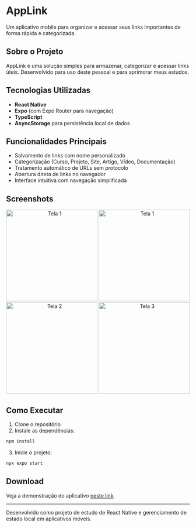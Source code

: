 # AppLink

Um aplicativo mobile para organizar e acessar seus links importantes de forma rápida e categorizada.

## Sobre o Projeto

AppLink é uma solução simples para armazenar, categorizar e acessar links úteis. Desenvolvido para uso deste pessoal e para aprimorar meus estudos.

## Tecnologias Utilizadas

- **React Native**
- **Expo** (com Expo Router para navegação)
- **TypeScript**
- **AsyncStorage** para persistência local de dados

## Funcionalidades Principais

- Salvamento de links com nome personalizado
- Categorização (Curso, Projeto, Site, Artigo, Vídeo, Documentação)
- Tratamento automático de URLs sem protocolo
- Abertura direta de links no navegador
- Interface intuitiva com navegação simplificada

## Screenshots
<div align="center">
  <img src="https://github.com/user-attachments/assets/41159e89-fd64-4e81-9536-5025249a4f17" width="250" alt="Tela 1" />
  <img src="https://github.com/user-attachments/assets/14c75adb-d2e4-4c52-9244-e6a70b452876" width="250" alt="Tela 1" />
  <img src="https://github.com/user-attachments/assets/26f7388c-0c2d-47ff-ac60-044f53af5d27" width="250" alt="Tela 2" />
  <img src="https://github.com/user-attachments/assets/3b945e97-f190-4225-9809-48bc5928f6a7" width="250" alt="Tela 3" />
</div>



## Como Executar

1. Clone o repositório
2. Instale as dependências:
```bash
npm install
```
3. Inicie o projeto:
```bash
npx expo start
```
## Download
Veja a demonstração do aplicativo [neste link](https://drive.google.com/file/d/1VXDCFLQmByjVhBkhgW1t3yZDLpdnyLpN/view?usp=sharing).

---


Desenvolvido como projeto de estudo de React Native e gerenciamento de estado local em aplicativos móveis.
